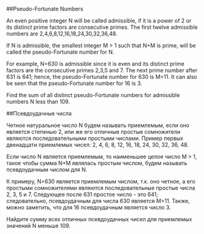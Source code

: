 ##Pseudo-Fortunate Numbers


An even positive integer N will be called admissible, if it is a power of 2 or its distinct prime factors are consecutive primes.
The first twelve admissible numbers are 2,4,6,8,12,16,18,24,30,32,36,48.


If N is admissible, the smallest integer M > 1 such that N+M is prime, will be called the pseudo-Fortunate number for N.


For example, N=630 is admissible since it is even and its distinct prime factors are the consecutive primes 2,3,5 and 7. 
The next prime number after 631 is 641; hence, the pseudo-Fortunate number for 630 is M=11.
It can also be seen that the pseudo-Fortunate number for 16 is 3.


Find the sum of all distinct pseudo-Fortunate numbers for admissible numbers N less than 109.

##Псевдоудачные числа


Четное натуральное число N будем называть приемлемым, если оно является степенью 2, или же его отличные простые сомножители являются последовательными простыми числами.
Пример первых двенадцати приемлемых чисел: 2, 4, 6, 8, 12, 16, 18, 24, 30, 32, 36, 48.


Если число N является приемлемым, то наименьшее целое число M > 1, такое чтобы сумма N+M являлась простым числом, будем называть псевдоудачным числом для N.


К примеру, N=630 является приемлемым числом, т.к. оно четное, а его простыми сомножителями являются последовательные простые числа 2, 3, 5 и 7.
Следующее после 631 простое число - это 641; следовательно, псевдоудачным для числа 630 является M=11.
Также, можно заметить, что для 16 псевдоудачным является число 3.


Найдите сумму всех отличных псевдоудачных чисел для приемлемых значений N меньше 109.

